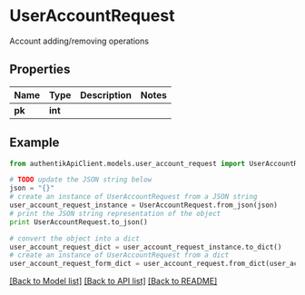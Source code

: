 # UserAccountRequest

Account adding/removing operations

## Properties
Name | Type | Description | Notes
------------ | ------------- | ------------- | -------------
**pk** | **int** |  | 

## Example

```python
from authentikApiClient.models.user_account_request import UserAccountRequest

# TODO update the JSON string below
json = "{}"
# create an instance of UserAccountRequest from a JSON string
user_account_request_instance = UserAccountRequest.from_json(json)
# print the JSON string representation of the object
print UserAccountRequest.to_json()

# convert the object into a dict
user_account_request_dict = user_account_request_instance.to_dict()
# create an instance of UserAccountRequest from a dict
user_account_request_form_dict = user_account_request.from_dict(user_account_request_dict)
```
[[Back to Model list]](../README.md#documentation-for-models) [[Back to API list]](../README.md#documentation-for-api-endpoints) [[Back to README]](../README.md)


